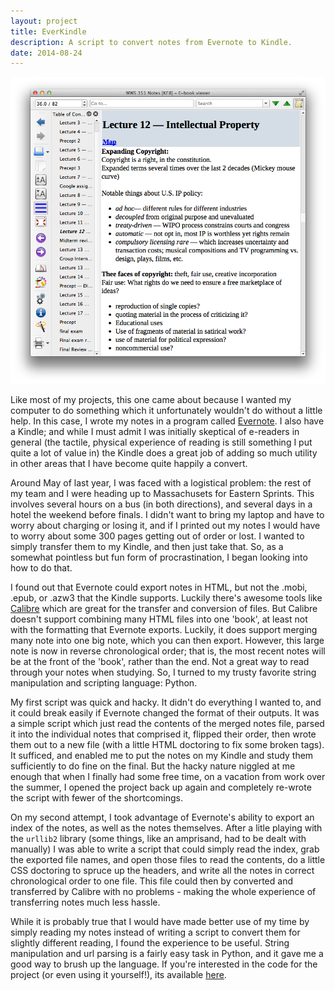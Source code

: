 ```yaml
---
layout: project
title: EverKindle
description: A script to convert notes from Evernote to Kindle.
date: 2014-08-24
---
```

<div class="col-md-6">
    <img class="topimg" src="/static/img/EverKindleSC.png" alt="EverKindle"/>
</div>
<p>
    Like most of my projects, this one came about because I wanted my computer to do something which it unfortunately wouldn't do without a little help. In this case, I wrote my notes in a program called <a href="https://evernote.com/">Evernote</a>. I also have a Kindle; and while I must admit I was initially skeptical of e-readers in general (the tactile, physical experience of reading is still something I put quite a lot of value in) the Kindle does a great job of adding so much utility in other areas that I have become quite happily a convert.
</p>
<p>
    Around May of last year, I was faced with a logistical problem: the rest of my team and I were heading up to Massachusets for Eastern Sprints. This involves several hours on a bus (in both directions), and several days in a hotel the weekend before finals. I didn't want to bring my laptop and have to worry about charging or losing it, and if I printed out my notes I would have to worry about some 300 pages getting out of order or lost. I wanted to simply transfer them to my Kindle, and then just take that. So, as a somewhat pointless but fun form of procrastination, I began looking into how to do that.
</p>
<p>
    I found out that Evernote could export notes in HTML, but not the .mobi, .epub, or .azw3 that the Kindle supports. Luckily there's awesome tools like <a href="http://calibre-ebook.com/">Calibre</a> which are great for the transfer and conversion of files. But Calibre doesn't support combining many HTML files into one 'book', at least not with the formatting that Evernote exports. Luckily, it does support merging many note into one big note, which you can then export. However, this large note is now in reverse chronological order; that is, the most recent notes will be at the front of the 'book', rather than the end. Not a great way to read through your notes when studying. So, I turned to my trusty favorite string manipulation and scripting language: Python.
</p>
<p>
    My first script was quick and hacky. It didn't do everything I wanted to, and it could break easily if Evernote changed the format of their outputs. It was a simple script which just read the contents of the merged notes file, parsed it into the individual notes that comprised it, flipped their order, then wrote them out to a new file (with a little HTML doctoring to fix some broken tags). It sufficed, and enabled me to put the notes on my Kindle and study them sufficiently to do fine on the final. But the hacky nature niggled at me enough that when I finally had some free time, on a vacation from work over the summer, I opened the project back up again and completely re-wrote the script with fewer of the shortcomings.
</p>
<p>
    On my second attempt, I took advantage of Evernote's ability to export an index of the notes, as well as the notes themselves. After a litle playing with the <code>urllib2</code> library (some things, like an amprisand, had to be dealt with manually) I was able to write a script that could simply read the index, grab the exported file names, and open those files to read the contents, do a little CSS doctoring to spruce up the headers, and write all the notes in correct chronological order to one file. This file could then by converted and transferred by Calibre with no problems - making the whole experience of transferring notes much less hassle.
</p>
<p>
    While it is probably true that I would have made better use of my time by simply reading my notes instead of writing a script to convert them for slightly different reading, I found the experience to be useful. String manipulation and url parsing is a fairly easy task in Python, and it gave me a good way to brush up the language. If you're interested in the code for the project (or even using it yourself!), its available <a href="https://github.com/sfjordan/EverKindle">here</a>.
</p>